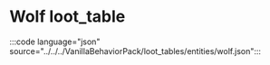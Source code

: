 # Wolf loot_table

:::code language="json" source="../../../VanillaBehaviorPack/loot_tables/entities/wolf.json":::